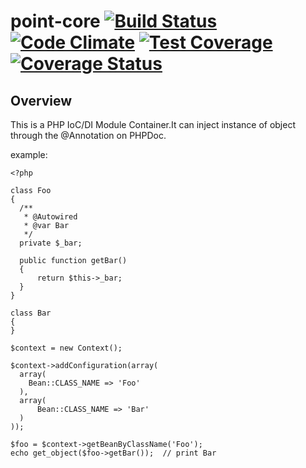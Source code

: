 # point-core [![Build Status](https://travis-ci.org/samejack/point-core.svg?branch=master)](https://travis-ci.org/samejack/point-core) [![Code Climate](https://codeclimate.com/github/samejack/point-core/badges/gpa.svg)](https://codeclimate.com/github/samejack/point-core) [![Test Coverage](https://codeclimate.com/github/samejack/point-core/badges/coverage.svg)](https://codeclimate.com/github/samejack/point-core/coverage) [![Coverage Status](https://coveralls.io/repos/samejack/point-core/badge.svg?branch=master)](https://coveralls.io/r/samejack/point-core?branch=master)

## Overview
This is a PHP IoC/DI Module Container.It can inject instance of object through the @Annotation on PHPDoc.

example:

  
    <?php
    
    class Foo
    {
      /**
       * @Autowired
       * @var Bar
       */
      private $_bar;
  
      public function getBar()
      {
          return $this->_bar;
      }
    }
    
    class Bar
    {
    }
    
    $context = new Context();
    
    $context->addConfiguration(array(
      array(
        Bean::CLASS_NAME => 'Foo'
      ),
      array(
          Bean::CLASS_NAME => 'Bar'
      )
    ));
    
    $foo = $context->getBeanByClassName('Foo');
    echo get_object($foo->getBar());  // print Bar
